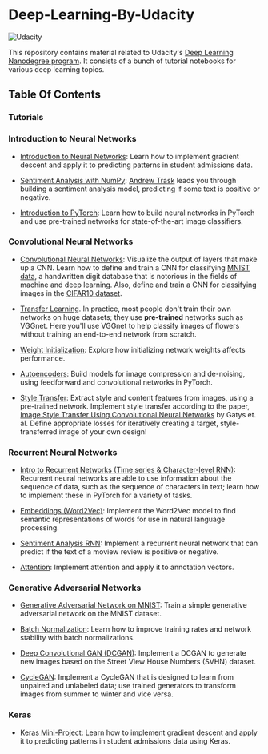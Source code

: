 # Deep-Learning-By-Udacity


![Udacity](https://github.com/shrikantnaidu/Deep-Learning-Nanodegree-Projects/blob/master/image/Udacity.png)

This repository contains material related to Udacity's [Deep Learning Nanodegree program](https://www.udacity.com/course/deep-learning-nanodegree--nd101). It consists of a bunch of tutorial notebooks for various deep learning topics. 


## Table Of Contents

### Tutorials

### Introduction to Neural Networks

* [Introduction to Neural Networks](https://github.com/shrikantnaidu/Deep-Learning-By-Udacity/tree/master/introduction_to_neural_networks): Learn how to implement gradient descent and apply it to predicting patterns in student admissions data.

* [Sentiment Analysis with NumPy](https://github.com/shrikantnaidu/Deep-Learning-By-Udacity/tree/master/sentiment_analysis_with_numpy): [Andrew Trask](http://iamtrask.github.io/) leads you through building a sentiment analysis model, predicting if some text is positive or negative.

* [Introduction to PyTorch](https://github.com/shrikantnaidu/Deep-Learning-By-Udacity/tree/master/introduction_to_pytorch): Learn how to build neural networks in PyTorch and use pre-trained networks for state-of-the-art image classifiers.

### Convolutional Neural Networks

* [Convolutional Neural Networks](https://github.com/shrikantnaidu/Deep-Learning-By-Udacity/tree/master/convolutional_neural_networks): Visualize the output of layers that make up a CNN. Learn how to define and train a CNN for classifying [MNIST data](https://en.wikipedia.org/wiki/MNIST_database), a handwritten digit database that is notorious in the fields of machine and deep learning. Also, define and train a CNN for classifying images in the [CIFAR10 dataset](https://www.cs.toronto.edu/~kriz/cifar.html).

* [Transfer Learning](https://github.com/shrikantnaidu/Deep-Learning-By-Udacity/tree/master/transfer_learning). In practice, most people don't train their own networks on huge datasets; they use **pre-trained** networks such as VGGnet. Here you'll use VGGnet to help classify images of flowers without training an end-to-end network from scratch.  

* [Weight Initialization](https://github.com/shrikantnaidu/Deep-Learning-By-Udacity/tree/master/weight_initialization): Explore how initializing network weights affects performance.

* [Autoencoders](https://github.com/shrikantnaidu/Deep-Learning-By-Udacity/tree/master/autoencoder): Build models for image compression and de-noising, using feedforward and convolutional networks in PyTorch.

* [Style Transfer](https://github.com/shrikantnaidu/Deep-Learning-By-Udacity/tree/master/style_transfer): Extract style and content features from images, using a pre-trained network. Implement style transfer according to the paper, [Image Style Transfer Using Convolutional Neural Networks](https://www.cv-foundation.org/openaccess/content_cvpr_2016/papers/Gatys_Image_Style_Transfer_CVPR_2016_paper.pdf) by Gatys et. al. Define appropriate losses for iteratively creating a target, style-transferred image of your own design!


### Recurrent Neural Networks

* [Intro to Recurrent Networks (Time series & Character-level RNN)](https://github.com/shrikantnaidu/Deep-Learning-By-Udacity/tree/master/recurrent_neural_networks): Recurrent neural networks are able to use information about the sequence of data, such as the sequence of characters in text; learn how to implement these in PyTorch for a variety of tasks.

* [Embeddings (Word2Vec)](https://github.com/shrikantnaidu/Deep-Learning-By-Udacity/tree/master/word2vec_embeddings): Implement the Word2Vec model to find semantic representations of words for use in natural language processing.

* [Sentiment Analysis RNN](https://github.com/shrikantnaidu/Deep-Learning-By-Udacity/tree/master/sentiment_analysis_rnn): Implement a recurrent neural network that can predict if the text of a moview review is positive or negative.

* [Attention](https://github.com/shrikantnaidu/Deep-Learning-By-Udacity/tree/master/attention): Implement attention and apply it to annotation vectors.

### Generative Adversarial Networks

* [Generative Adversarial Network on MNIST](https://github.com/shrikantnaidu/Deep-Learning-By-Udacity/tree/master/mnist_gan): Train a simple generative adversarial network on the MNIST dataset.

* [Batch Normalization](https://github.com/shrikantnaidu/Deep-Learning-By-Udacity/tree/master/batch_nomarlization): Learn how to improve training rates and network stability with batch normalizations.

* [Deep Convolutional GAN (DCGAN)](https://github.com/shrikantnaidu/Deep-Learning-By-Udacity/tree/master/deep_convolutional_gan): Implement a DCGAN to generate new images based on the Street View House Numbers (SVHN) dataset.

* [CycleGAN](https://github.com/shrikantnaidu/Deep-Learning-By-Udacity/tree/master/cycle_gan): Implement a CycleGAN that is designed to learn from unpaired and unlabeled data; use trained generators to transform images from summer to winter and vice versa.



### Keras
* [Keras Mini-Project](https://github.com/shrikantnaidu/Deep-Learning-By-Udacity/tree/master/keras/student_admissions_keras): Learn how to implement gradient descent and apply it to predicting patterns in student admissions data using Keras.
